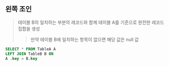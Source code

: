 ## 왼쪽 조인
> 테이블 B의 일치하는 부분의 레코드와 함께 테이블 A를 기준으로 완전한 레코드 집합을 생성
> > 만약 테이블 B에 일치하는 항목이 없으면 해당 값은 null 값
```sql
SELECT * FROM TableA A
LEFT JOIN TableB B ON
A .key = B.key
```